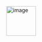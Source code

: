 <img width="79" alt="image" src="https://user-images.githubusercontent.com/37290277/174172275-9004ddf1-482d-416b-a343-6318ef14b8a8.png">
